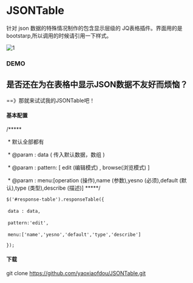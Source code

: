 # JSONTable
针对 json 数据的特殊情况制作的包含显示层级的 JQ表格插件。界面用的是bootstarp,所以调用的时候请引用一下样式。

![1](http://220.160.111.78:59459/file/download/downloadFile.do?filePath=/sumer/iss_sumer/JSONTable.png)

### DEMO

[点击查看]: http://www.inamorato.cn/jsontable/static/	"demo"

## 是否还在为在表格中显示JSON数据不友好而烦恼？ ##

==》那就来试试我的JSONTable吧！



#### 基本配置

/*****

​      \*  默认全部都有

​      \*  @param  : data ( 传入默认数据，数组 )

​      \*  @param  : pattern: [ edit (编辑模式) , browse(浏览模式) ]

​      \*  @param  : menu:[operation (操作),name (参数),yesno (必须),default (默认),type (类型),describe (描述)] *****/

`$('#response-table').responseTable({`

​            `data : data,`

​            `pattern:'edit',`

​            `menu:['name','yesno','default','type','describe']`

  `});`



#### 下载

git clone https://github.com/yaoxiaofdou/JSONTable.git

